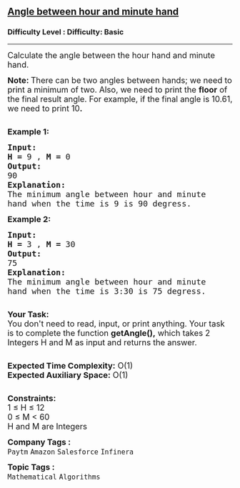 <h2><a href="https://www.geeksforgeeks.org/problems/angle-between-hour-and-minute-hand0545/1?page=2&category=Mathematical,number-theory&status=unsolved&sortBy=submissions">Angle between hour and minute hand</a></h2><h3>Difficulty Level : Difficulty: Basic</h3><hr><div class="problems_problem_content__Xm_eO"><p><span style="font-size:18px">Calculate the angle between the hour hand and minute hand. </span></p>

<p><span style="font-size:18px"><strong>Note: </strong>There can be two angles between hands; we need to print a minimum of two. Also, we need to print the&nbsp;<strong>floor</strong> of the final result angle. For example, if the final angle is 10.61, we need to print 10<strong>.</strong></span></p>

<p><br>
<span style="font-size:18px"><strong>Example 1:</strong></span></p>

<pre><span style="font-size:18px"><strong>Input</strong></span><span style="font-size:18px"><strong>:</strong></span>
<span style="font-size:18px"><strong>H = </strong>9 , <strong>M = </strong>0</span>
<span style="font-size:18px"><strong>Output:</strong></span>
<span style="font-size:18px">90</span>
<span style="font-size:18px"><strong>Explanation:
</strong>The minimum angle between hour and minute
hand when the time is 9 is 90 degress.</span></pre>

<p><span style="font-size:18px"><strong>Example 2:</strong></span></p>

<pre><span style="font-size:18px"><strong>Input</strong></span><span style="font-size:18px"><strong>:</strong></span>
<span style="font-size:18px"><strong>H = </strong>3 , <strong>M = </strong>30</span>
<span style="font-size:18px"><strong>Output:</strong></span>
<span style="font-size:18px">75</span>
<span style="font-size:18px"><strong>Explanation:
</strong>The minimum angle between hour and minute
hand when the time is 3:30 is 75 degress.</span></pre>

<p><br>
<span style="font-size:18px"><strong>Your Task:</strong><br>
You don't need to read, input, or print anything. Your task is to complete the function <strong>getAngle(),</strong> which takes 2 Integers H and M as input and returns the answer.</span></p>

<p><br>
<span style="font-size:18px"><strong>Expected Time Complexity:</strong> O(1)<br>
<strong>Expected Auxiliary Space:</strong> O(1)</span></p>

<p><br>
<span style="font-size:18px"><strong>Constraints:</strong></span><br>
<span style="font-size:18px">1 ≤ H ≤ 12</span><br>
<span style="font-size:18px">0 ≤ M &lt; 60<br>
H and M are Integers</span></p>
</div><p><span style=font-size:18px><strong>Company Tags : </strong><br><code>Paytm</code>&nbsp;<code>Amazon</code>&nbsp;<code>Salesforce</code>&nbsp;<code>Infinera</code>&nbsp;<br><p><span style=font-size:18px><strong>Topic Tags : </strong><br><code>Mathematical</code>&nbsp;<code>Algorithms</code>&nbsp;